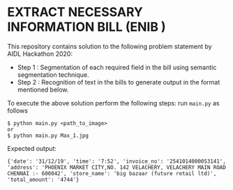 # EXTRACT NECESSARY INFORMATION BILL (ENIB )
This repository contains solution to the following problem statement by AIDL Hackathon 2020:
- Step 1 : Segmentation of each required field in the bill using semantic segmentation technique.
- Step 2 : Recognition of text in the bills to generate output in the format mentioned below.

To execute the above solution perform the following steps:
run `main.py` as follows
```
$ python main.py <path_to_image>
or
$ python main.py Max_1.jpg
```

Expected output:
```
{'date': '31/12/19', 'time': '7:52', 'invoice_no': '2541014000053141', 'address': 'PHOENIX MARKET CITY,NO. 142 VELACHERY, VELACHERY MAIN ROAD CHENNAI :- 600042', 'store_name': 'big bazaar (future retail ltd)', 'total_amount': '4744'}
```